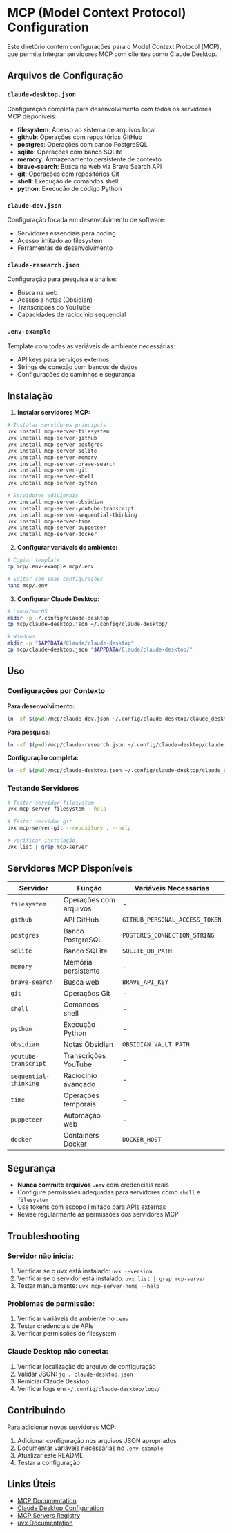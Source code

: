 # MCP (Model Context Protocol) Configuration

Este diretório contém configurações para o Model Context Protocol (MCP), que permite integrar servidores MCP com clientes como Claude Desktop.

## Arquivos de Configuração

### `claude-desktop.json`
Configuração completa para desenvolvimento com todos os servidores MCP disponíveis:
- **filesystem**: Acesso ao sistema de arquivos local
- **github**: Operações com repositórios GitHub
- **postgres**: Operações com banco PostgreSQL  
- **sqlite**: Operações com banco SQLite
- **memory**: Armazenamento persistente de contexto
- **brave-search**: Busca na web via Brave Search API
- **git**: Operações com repositórios Git
- **shell**: Execução de comandos shell
- **python**: Execução de código Python

### `claude-dev.json`
Configuração focada em desenvolvimento de software:
- Servidores essenciais para coding
- Acesso limitado ao filesystem
- Ferramentas de desenvolvimento

### `claude-research.json`
Configuração para pesquisa e análise:
- Busca na web
- Acesso a notas (Obsidian)
- Transcrições do YouTube
- Capacidades de raciocínio sequencial

### `.env-example`
Template com todas as variáveis de ambiente necessárias:
- API keys para serviços externos
- Strings de conexão com bancos de dados
- Configurações de caminhos e segurança

## Instalação

1. **Instalar servidores MCP:**
```bash
# Instalar servidores principais
uvx install mcp-server-filesystem
uvx install mcp-server-github
uvx install mcp-server-postgres
uvx install mcp-server-sqlite
uvx install mcp-server-memory
uvx install mcp-server-brave-search
uvx install mcp-server-git
uvx install mcp-server-shell
uvx install mcp-server-python

# Servidores adicionais
uvx install mcp-server-obsidian
uvx install mcp-server-youtube-transcript
uvx install mcp-server-sequential-thinking
uvx install mcp-server-time
uvx install mcp-server-puppeteer
uvx install mcp-server-docker
```

2. **Configurar variáveis de ambiente:**
```bash
# Copiar template
cp mcp/.env-example mcp/.env

# Editar com suas configurações
nano mcp/.env
```

3. **Configurar Claude Desktop:**
```bash
# Linux/macOS
mkdir -p ~/.config/claude-desktop
cp mcp/claude-desktop.json ~/.config/claude-desktop/

# Windows  
mkdir -p "$APPDATA/Claude/claude-desktop"
cp mcp/claude-desktop.json "$APPDATA/Claude/claude-desktop/"
```

## Uso

### Configurações por Contexto

**Para desenvolvimento:**
```bash
ln -sf $(pwd)/mcp/claude-dev.json ~/.config/claude-desktop/claude_desktop_config.json
```

**Para pesquisa:**
```bash
ln -sf $(pwd)/mcp/claude-research.json ~/.config/claude-desktop/claude_desktop_config.json
```

**Configuração completa:**
```bash
ln -sf $(pwd)/mcp/claude-desktop.json ~/.config/claude-desktop/claude_desktop_config.json
```

### Testando Servidores

```bash
# Testar servidor filesystem
uvx mcp-server-filesystem --help

# Testar servidor git
uvx mcp-server-git --repository . --help

# Verificar instalação
uvx list | grep mcp-server
```

## Servidores MCP Disponíveis

| Servidor | Função | Variáveis Necessárias |
|----------|--------|--------------------|
| `filesystem` | Operações com arquivos | - |
| `github` | API GitHub | `GITHUB_PERSONAL_ACCESS_TOKEN` |
| `postgres` | Banco PostgreSQL | `POSTGRES_CONNECTION_STRING` |
| `sqlite` | Banco SQLite | `SQLITE_DB_PATH` |
| `memory` | Memória persistente | - |
| `brave-search` | Busca web | `BRAVE_API_KEY` |
| `git` | Operações Git | - |
| `shell` | Comandos shell | - |
| `python` | Execução Python | - |
| `obsidian` | Notas Obsidian | `OBSIDIAN_VAULT_PATH` |
| `youtube-transcript` | Transcrições YouTube | - |
| `sequential-thinking` | Raciocínio avançado | - |
| `time` | Operações temporais | - |
| `puppeteer` | Automação web | - |
| `docker` | Containers Docker | `DOCKER_HOST` |

## Segurança

- **Nunca commite arquivos `.env`** com credenciais reais
- Configure permissões adequadas para servidores como `shell` e `filesystem`
- Use tokens com escopo limitado para APIs externas
- Revise regularmente as permissões dos servidores MCP

## Troubleshooting

### Servidor não inicia:
1. Verificar se o uvx está instalado: `uvx --version`
2. Verificar se o servidor está instalado: `uvx list | grep mcp-server`
3. Testar manualmente: `uvx mcp-server-nome --help`

### Problemas de permissão:
1. Verificar variáveis de ambiente no `.env`
2. Testar credenciais de APIs
3. Verificar permissões de filesystem

### Claude Desktop não conecta:
1. Verificar localização do arquivo de configuração
2. Validar JSON: `jq . claude-desktop.json`
3. Reiniciar Claude Desktop
4. Verificar logs em `~/.config/claude-desktop/logs/`

## Contribuindo

Para adicionar novos servidores MCP:

1. Adicionar configuração nos arquivos JSON apropriados
2. Documentar variáveis necessárias no `.env-example`
3. Atualizar este README
4. Testar a configuração

## Links Úteis

- [MCP Documentation](https://modelcontextprotocol.io/)
- [Claude Desktop Configuration](https://docs.anthropic.com/claude/docs)
- [MCP Servers Registry](https://github.com/modelcontextprotocol/servers)
- [uvx Documentation](https://docs.astral.sh/uv/)
